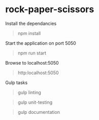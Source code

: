 # rock-paper-scissors

Install the dependancies
> npm install

Start the application on port 5050
> npm run start

Browse to localhost:5050
> http:localhost:5050

Gulp tasks
> gulp linting

> gulp unit-testing

> gulp documentation
